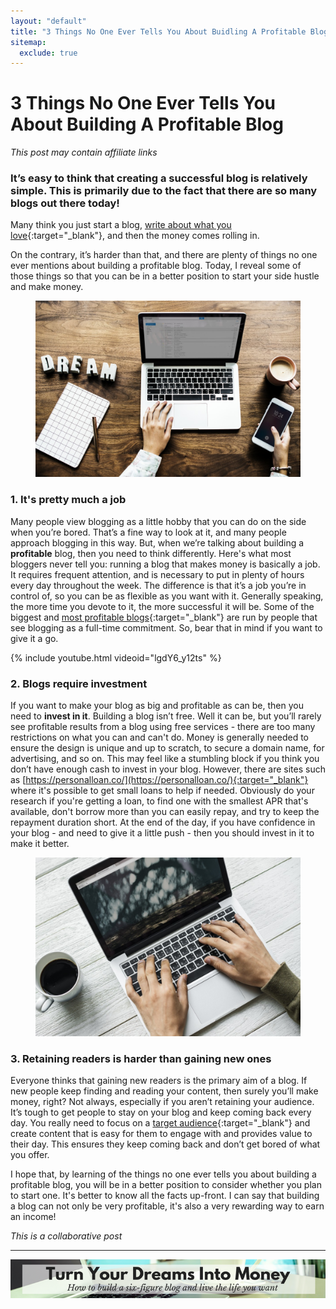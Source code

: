 ```yaml
---
layout: "default"
title: "3 Things No One Ever Tells You About Buidling A Profitable Blog"
sitemap:
  exclude: true
---
```

# 3 Things No One Ever Tells You About Building A Profitable Blog
*This post may contain affiliate links*

### It’s easy to think that creating a successful blog is relatively simple. This is primarily due to the fact that there are so many blogs out there today! 

Many think you just start a blog, [write about what you love](http://inspiringlifedesign.com/posts/write-about-what-you-love.html){:target="_blank"}, and then the money comes rolling in. 

On the contrary, it’s harder than that, and there are plenty of things no one ever mentions about building a profitable blog. Today, I reveal some of those things so that you can be in a better position to start your side hustle and make money. 

<center>
<figure>
    <img src='/i/2018/3-things-no-one-ever-tells-you.jpg' alt='office desk'>
</figure>
</center>

### 1. It's pretty much a job
Many people view blogging as a little hobby that you can do on the side when you’re bored. That’s a fine way to look at it, and many people approach blogging in this way. But, when we’re talking about building a **profitable** blog, then you need to think differently. Here's what most bloggers never tell you: running a blog that makes money is basically a job. It requires frequent attention, and is necessary to put in plenty of hours every day throughout the week. The difference is that it’s a job you’re in control of, so you can be as flexible as you want with it. Generally speaking, the more time you devote to it, the more successful it will be. Some of the biggest and [most profitable blogs](https://www.targetinternet.com/our-analysis-of-10-top-paid-bloggers-2017/){:target="_blank"} are run by people that see blogging as a full-time commitment. So, bear that in mind if you want to give it a go.

{% include youtube.html videoid="lgdY6_y12ts" %}

### 2. Blogs require investment
If you want to make your blog as big and profitable as can be, then you need to **invest in it**. Building a blog isn’t free. Well it can be, but you’ll rarely see profitable results from a blog using free services - there are too many restrictions on what you can and can't do. Money is generally needed to ensure the design is unique and up to scratch, to secure a domain name,  for advertising, and so on. This may feel like a stumbling block if you think you don’t have enough cash to invest in your blog. However, there are sites such as [https://personalloan.co/](https://personalloan.co/){:target="_blank"} where it's possible to get small loans to help if needed. Obviously do your research  if you're getting a loan, to find one with the smallest APR that's available, don't borrow more than you can easily repay, and try to keep the repayment duration short.  At the end of the day, if you have confidence in your blog - and need to give it a little push - then you should invest in it to make it better.

<center>
<figure>
    <img src='/i/2018/3-things-no-one-ever-tells-you-2.jpg' alt='hands typing on a laptop'>
</figure>
</center>

### 3. Retaining readers is harder than gaining new ones
Everyone thinks that gaining new readers is the primary aim of a blog. If new people keep finding and reading your content, then surely you’ll make money, right? Not always, especially if you aren’t retaining your audience. It’s tough to get people to stay on your blog and keep coming back every day. You really need to focus on a [target audience](https://thenextweb.com/socialmedia/2011/09/19/these-tips-will-help-define-your-blogs-target-audience/){:target="_blank"} and create content that is easy for them to engage with and provides value to their day. This ensures they keep coming back and don’t get bored of what you offer. 


I hope that, by learning of the things no one ever tells you about building a profitable blog, you will be in a better position to consider whether you plan to start one. It's better to know all the facts up-front. I can say that building a blog can not only be very profitable, it's also a very rewarding way to earn an income!


*This is a collaborative post*

***

<!-- START ADVERTISER: Emma Drew turn your dreams course -->
<center>
<a href="http://bit.ly/turnyourdreamsintomoney" target="_blank"><img src='/aff/turn-your-dreams-into-money-728x90.png' alt='Turn Your Dreams Into Money link to course' /></a>
</center>
<!-- END ADVERTISER: Emma Drew turn your dreams course -->












